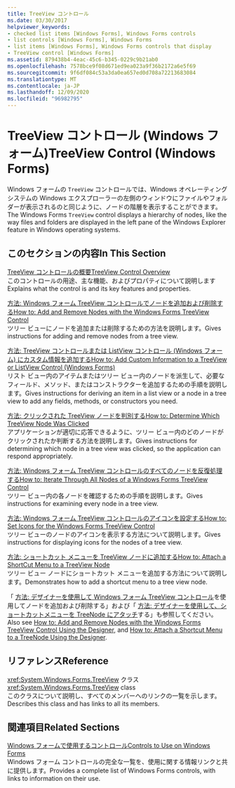 ```yaml
---
title: TreeView コントロール
ms.date: 03/30/2017
helpviewer_keywords:
- checked list items [Windows Forms], Windows Forms controls
- list controls [Windows Forms], Windows Forms
- list items [Windows Forms], Windows Forms controls that display
- TreeView control [Windows Forms]
ms.assetid: 879438b4-4eac-45c6-b345-0229c9b21ab0
ms.openlocfilehash: 7578bce9f08d671ed9ea023a9f36b2172a6e5f69
ms.sourcegitcommit: 9f6df084c53a3da0ea657ed0d708a72213683084
ms.translationtype: MT
ms.contentlocale: ja-JP
ms.lasthandoff: 12/09/2020
ms.locfileid: "96982795"
---
```

# <a name="treeview-control-windows-forms"></a><span data-ttu-id="2cf4a-102">TreeView コントロール (Windows フォーム)</span><span class="sxs-lookup"><span data-stu-id="2cf4a-102">TreeView Control (Windows Forms)</span></span>
<span data-ttu-id="2cf4a-103">Windows フォームの `TreeView` コントロールでは、Windows オペレーティング システムの Windows エクスプローラーの左側のウィンドウにファイルやフォルダーが表示されるのと同じように、ノードの階層を表示することができます。</span><span class="sxs-lookup"><span data-stu-id="2cf4a-103">The Windows Forms `TreeView` control displays a hierarchy of nodes, like the way files and folders are displayed in the left pane of the Windows Explorer feature in Windows operating systems.</span></span>  
  
## <a name="in-this-section"></a><span data-ttu-id="2cf4a-104">このセクションの内容</span><span class="sxs-lookup"><span data-stu-id="2cf4a-104">In This Section</span></span>  
 [<span data-ttu-id="2cf4a-105">TreeView コントロールの概要</span><span class="sxs-lookup"><span data-stu-id="2cf4a-105">TreeView Control Overview</span></span>](treeview-control-overview-windows-forms.md)  
 <span data-ttu-id="2cf4a-106">このコントロールの用途、主な機能、およびプロパティについて説明します</span><span class="sxs-lookup"><span data-stu-id="2cf4a-106">Explains what the control is and its key features and properties.</span></span>  
  
 [<span data-ttu-id="2cf4a-107">方法: Windows フォーム TreeView コントロールでノードを追加および削除する</span><span class="sxs-lookup"><span data-stu-id="2cf4a-107">How to: Add and Remove Nodes with the Windows Forms TreeView Control</span></span>](how-to-add-and-remove-nodes-with-the-windows-forms-treeview-control.md)  
 <span data-ttu-id="2cf4a-108">ツリー ビューにノードを追加または削除するための方法を説明します。</span><span class="sxs-lookup"><span data-stu-id="2cf4a-108">Gives instructions for adding and remove nodes from a tree view.</span></span>  
  
 [<span data-ttu-id="2cf4a-109">方法: TreeView コントロールまたは ListView コントロール (Windows フォーム) にカスタム情報を追加する</span><span class="sxs-lookup"><span data-stu-id="2cf4a-109">How to: Add Custom Information to a TreeView or ListView Control (Windows Forms)</span></span>](add-custom-information-to-a-treeview-or-listview-control-wf.md)  
 <span data-ttu-id="2cf4a-110">リスト ビュー内のアイテムまたはツリー ビュー内のノードを派生して、必要なフィールド、メソッド、またはコンストラクターを追加するための手順を説明します。</span><span class="sxs-lookup"><span data-stu-id="2cf4a-110">Gives instructions for deriving an item in a list view or a node in a tree view to add any fields, methods, or constructors you need.</span></span>  
  
 [<span data-ttu-id="2cf4a-111">方法: クリックされた TreeView ノードを判別する</span><span class="sxs-lookup"><span data-stu-id="2cf4a-111">How to: Determine Which TreeView Node Was Clicked</span></span>](how-to-determine-which-treeview-node-was-clicked-windows-forms.md)  
 <span data-ttu-id="2cf4a-112">アプリケーションが適切に応答できるように、ツリー ビュー内のどのノードがクリックされたか判断する方法を説明します。</span><span class="sxs-lookup"><span data-stu-id="2cf4a-112">Gives instructions for determining which node in a tree view was clicked, so the application can respond appropriately.</span></span>  
  
 [<span data-ttu-id="2cf4a-113">方法: Windows フォーム TreeView コントロールのすべてのノードを反復処理する</span><span class="sxs-lookup"><span data-stu-id="2cf4a-113">How to: Iterate Through All Nodes of a Windows Forms TreeView Control</span></span>](how-to-iterate-through-all-nodes-of-a-windows-forms-treeview-control.md)  
 <span data-ttu-id="2cf4a-114">ツリー ビュー内の各ノードを確認するための手順を説明します。</span><span class="sxs-lookup"><span data-stu-id="2cf4a-114">Gives instructions for examining every node in a tree view.</span></span>  
  
 [<span data-ttu-id="2cf4a-115">方法: Windows フォーム TreeView コントロールのアイコンを設定する</span><span class="sxs-lookup"><span data-stu-id="2cf4a-115">How to: Set Icons for the Windows Forms TreeView Control</span></span>](how-to-set-icons-for-the-windows-forms-treeview-control.md)  
 <span data-ttu-id="2cf4a-116">ツリー ビューのノードのアイコンを表示する方法について説明します。</span><span class="sxs-lookup"><span data-stu-id="2cf4a-116">Gives instructions for displaying icons for the nodes of a tree view.</span></span>  
  
 [<span data-ttu-id="2cf4a-117">方法: ショートカット メニューを TreeView ノードに追加する</span><span class="sxs-lookup"><span data-stu-id="2cf4a-117">How to: Attach a ShortCut Menu to a TreeView Node</span></span>](how-to-attach-a-shortcut-menu-to-a-treeview-node.md)  
 <span data-ttu-id="2cf4a-118">ツリー ビュー ノードにショートカット メニューを追加する方法について説明します。</span><span class="sxs-lookup"><span data-stu-id="2cf4a-118">Demonstrates how to add a shortcut menu to a tree view node.</span></span>  

<span data-ttu-id="2cf4a-119">「 [方法: デザイナーを使用して Windows フォーム TreeView コントロール](add-and-remove-nodes-with-wf-treeview-control-using-the-designer.md)を使用してノードを追加および削除する」および「 [方法: デザイナーを使用して、ショートカットメニューを TreeNode にアタッチ](how-to-attach-a-shortcut-menu-to-a-treenode-using-the-designer.md)する」も参照してください。</span><span class="sxs-lookup"><span data-stu-id="2cf4a-119">Also see [How to: Add and Remove Nodes with the Windows Forms TreeView Control Using the Designer](add-and-remove-nodes-with-wf-treeview-control-using-the-designer.md), and [How to: Attach a Shortcut Menu to a TreeNode Using the Designer](how-to-attach-a-shortcut-menu-to-a-treenode-using-the-designer.md).</span></span>  
  
## <a name="reference"></a><span data-ttu-id="2cf4a-120">リファレンス</span><span class="sxs-lookup"><span data-stu-id="2cf4a-120">Reference</span></span>  
 <span data-ttu-id="2cf4a-121"><xref:System.Windows.Forms.TreeView> クラス</span><span class="sxs-lookup"><span data-stu-id="2cf4a-121"><xref:System.Windows.Forms.TreeView> class</span></span>  
 <span data-ttu-id="2cf4a-122">このクラスについて説明し、すべてのメンバーへのリンクの一覧を示します。</span><span class="sxs-lookup"><span data-stu-id="2cf4a-122">Describes this class and has links to all its members.</span></span>  
  
## <a name="related-sections"></a><span data-ttu-id="2cf4a-123">関連項目</span><span class="sxs-lookup"><span data-stu-id="2cf4a-123">Related Sections</span></span>  
 [<span data-ttu-id="2cf4a-124">Windows フォームで使用するコントロール</span><span class="sxs-lookup"><span data-stu-id="2cf4a-124">Controls to Use on Windows Forms</span></span>](controls-to-use-on-windows-forms.md)  
 <span data-ttu-id="2cf4a-125">Windows フォーム コントロールの完全な一覧を、使用に関する情報リンクと共に提供します。</span><span class="sxs-lookup"><span data-stu-id="2cf4a-125">Provides a complete list of Windows Forms controls, with links to information on their use.</span></span>
